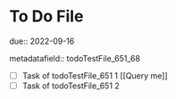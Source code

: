 # To Do File

due:: 2022-09-16

metadatafield:: todoTestFile_651\_68

- [ ] Task of todoTestFile_651 1 [[Query me]]
- [ ] Task of todoTestFile_651 2
